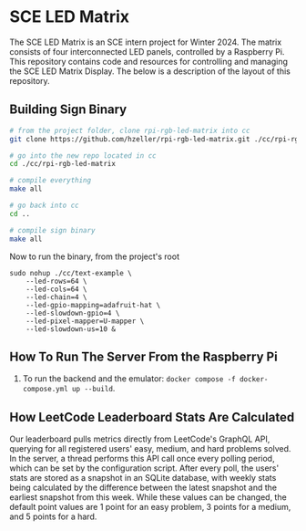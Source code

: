 # SCE LED Matrix

The SCE LED Matrix is an SCE intern project for Winter 2024. The matrix consists of four interconnected LED panels, controlled by a Raspberry Pi.  
This repository contains code and resources for controlling and managing the SCE LED Matrix Display. The below is a description of the layout of this repository.

## Building Sign Binary
```sh
# from the project folder, clone rpi-rgb-led-matrix into cc
git clone https://github.com/hzeller/rpi-rgb-led-matrix.git ./cc/rpi-rgb-led-matrix

# go into the new repo located in cc
cd ./cc/rpi-rgb-led-matrix

# compile everything
make all

# go back into cc
cd ..

# compile sign binary
make all
```

Now to run the binary, from the project's root
```
sudo nohup ./cc/text-example \
    --led-rows=64 \
    --led-cols=64 \
    --led-chain=4 \
    --led-gpio-mapping=adafruit-hat \
    --led-slowdown-gpio=4 \
    --led-pixel-mapper=U-mapper \
    --led-slowdown-us=10 &
```

## How To Run The Server From the Raspberry Pi
1. To run the backend and the emulator: `docker compose -f docker-compose.yml up --build`. 

## How LeetCode Leaderboard Stats Are Calculated
Our leaderboard pulls metrics directly from LeetCode's GraphQL API, querying for all registered users' easy, medium, and hard problems solved. In the server, a thread performs this API call once every polling period, which can be set by the configuration script. After every poll, the users' stats are stored as a snapshot in an SQLite database, with weekly stats being calculated by the difference between the latest snapshot and the earliest snapshot from this week. While these values can be changed, the default point values are 1 point for an easy problem, 3 points for a medium, and 5 points for a hard.